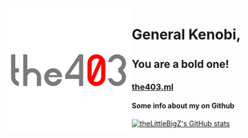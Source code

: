 <img src="the403-profile-photoV5.5.png" alt="Logo" width="250" height="250" align=left>

# General Kenobi, 
## You are a bold one!
### [the403.ml](https://the403.ml/)






#### Some info about my on Github
[![theLittleBigZ's GitHub stats](https://github-readme-stats.vercel.app/api?username=theLittleBigZ)](https://the403.ml/)
